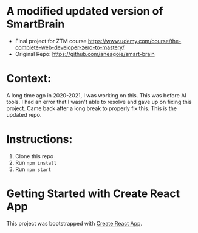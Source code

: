 # A modified updated version of SmartBrain 
- Final project for ZTM course <https://www.udemy.com/course/the-complete-web-developer-zero-to-mastery/>
- Original Repo: https://github.com/aneagoie/smart-brain

# Context:
A long time ago in 2020-2021, I was working on this. This was before AI tools. I had an error that I wasn't able to resolve and gave up on fixing this project. Came back after a long break to properly fix this. This is the updated repo.

# Instructions:
1. Clone this repo
2. Run `npm install`
3. Run `npm start`

# Getting Started with Create React App

This project was bootstrapped with [Create React App](https://github.com/facebook/create-react-app).